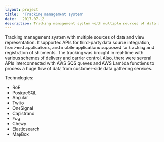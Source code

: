 ```yaml
---
layout: project
title:  "Tracking management system"
date:   2017-07-12
description: Tracking management system with multiple sources of data and view representation.
---
```


Tracking management system with multiple sources of data and view
representation. It supported APIs for third-party data source integration,
 front-end applications, and mobile applications supposed for tracking and
registration of shipments. The tracking was brought in real-time with
various schemes of delivery and carrier control. Also, there were several
APIs interconnected with AWS SQS queves and AWS Lambda functions to process
a huge flow of data from customer-side data gathering services.

Technologies:
- RoR
- PostgreSQL
- Angular
- Twilio
- OneSignal
- Capistrano
- Fog
- Chewy
- Elasticsearch
- MapBox
